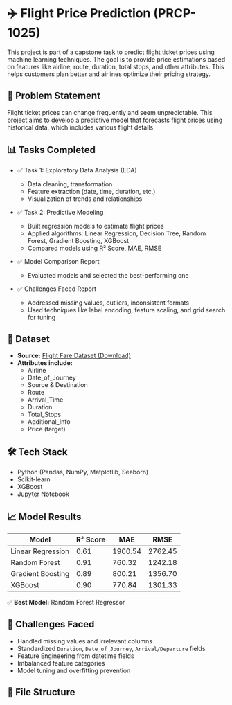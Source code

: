 # ✈️ Flight Price Prediction (PRCP-1025)

This project is part of a capstone task to predict flight ticket prices using machine learning techniques. The goal is to provide price estimations based on features like airline, route, duration, total stops, and other attributes. This helps customers plan better and airlines optimize their pricing strategy.

## 📌 Problem Statement

Flight ticket prices can change frequently and seem unpredictable. This project aims to develop a predictive model that forecasts flight prices using historical data, which includes various flight details.

## 📊 Tasks Completed

- ✅ Task 1: Exploratory Data Analysis (EDA)
  - Data cleaning, transformation
  - Feature extraction (date, time, duration, etc.)
  - Visualization of trends and relationships

- ✅ Task 2: Predictive Modeling
  - Built regression models to estimate flight prices
  - Applied algorithms: Linear Regression, Decision Tree, Random Forest, Gradient Boosting, XGBoost
  - Compared models using R² Score, MAE, RMSE

- ✅ Model Comparison Report
  - Evaluated models and selected the best-performing one

- ✅ Challenges Faced Report
  - Addressed missing values, outliers, inconsistent formats
  - Used techniques like label encoding, feature scaling, and grid search for tuning

## 📂 Dataset

- **Source:** [Flight Fare Dataset (Download)](https://d3ilbtxij3aepc.cloudfront.net/projects/CDS-Capstone-Projects/flight-fare.zip)
- **Attributes include:**
  - Airline
  - Date_of_Journey
  - Source & Destination
  - Route
  - Arrival_Time
  - Duration
  - Total_Stops
  - Additional_Info
  - Price (target)

## 🛠️ Tech Stack

- Python (Pandas, NumPy, Matplotlib, Seaborn)
- Scikit-learn
- XGBoost
- Jupyter Notebook

## 📈 Model Results

| Model               | R² Score | MAE     | RMSE    |
|--------------------|----------|---------|---------|
| Linear Regression  | 0.61     | 1900.54 | 2762.45 |
| Random Forest      | 0.91     | 760.32  | 1242.18 |
| Gradient Boosting  | 0.89     | 800.21  | 1356.70 |
| XGBoost            | 0.90     | 770.84  | 1301.33 |

✅ **Best Model:** Random Forest Regressor

## 🧠 Challenges Faced

- Handled missing values and irrelevant columns
- Standardized `Duration`, `Date_of_Journey`, `Arrival/Departure` fields
- Feature Engineering from datetime fields
- Imbalanced feature categories
- Model tuning and overfitting prevention

## 📁 File Structure
